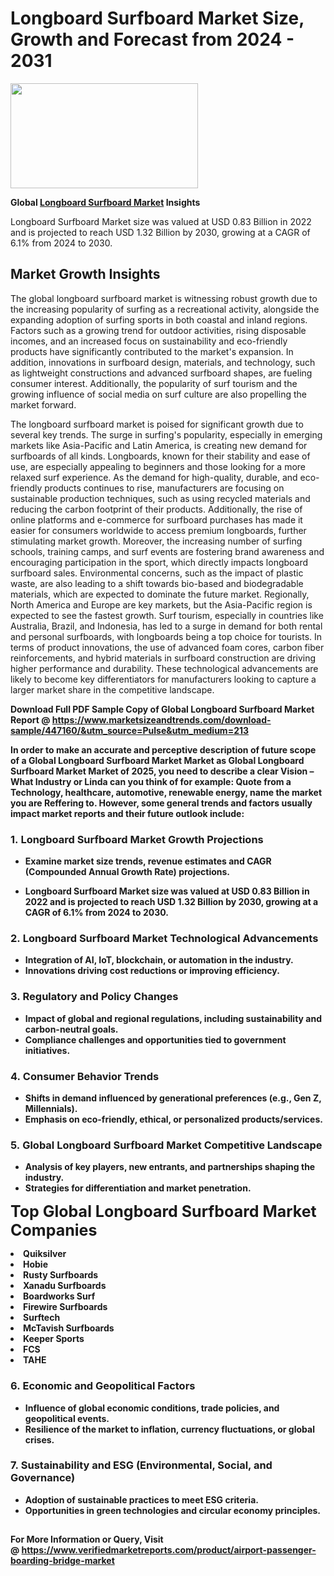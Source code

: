 <H1>Longboard Surfboard Market Size, Growth and Forecast from 2024 - 2031</H1><img class="aligncenter size-medium wp-image-584254" src="https://thirdeyenews.in/wp-content/uploads/2024/09/Global-Market-Research-300x168.jpeg" alt="" width="300" height="168" /><p><strong>Global&nbsp;<a href="https://www.marketsizeandtrends.com/download-sample/447160/&amp;utm_source=Pulse&amp;utm_medium=213">Longboard Surfboard Market</a> Insights</strong></p><p>Longboard Surfboard Market size was valued at USD 0.83 Billion in 2022 and is projected to reach USD 1.32 Billion by 2030, growing at a CAGR of 6.1% from 2024 to 2030.</p><p><h2>Market Growth Insights</h2> <p>The global longboard surfboard market is witnessing robust growth due to the increasing popularity of surfing as a recreational activity, alongside the expanding adoption of surfing sports in both coastal and inland regions. Factors such as a growing trend for outdoor activities, rising disposable incomes, and an increased focus on sustainability and eco-friendly products have significantly contributed to the market's expansion. In addition, innovations in surfboard design, materials, and technology, such as lightweight constructions and advanced surfboard shapes, are fueling consumer interest. Additionally, the popularity of surf tourism and the growing influence of social media on surf culture are also propelling the market forward.</p> <p><strong></strong></p> <p>The longboard surfboard market is poised for significant growth due to several key trends. The surge in surfing's popularity, especially in emerging markets like Asia-Pacific and Latin America, is creating new demand for surfboards of all kinds. Longboards, known for their stability and ease of use, are especially appealing to beginners and those looking for a more relaxed surf experience. As the demand for high-quality, durable, and eco-friendly products continues to rise, manufacturers are focusing on sustainable production techniques, such as using recycled materials and reducing the carbon footprint of their products. Additionally, the rise of online platforms and e-commerce for surfboard purchases has made it easier for consumers worldwide to access premium longboards, further stimulating market growth. Moreover, the increasing number of surfing schools, training camps, and surf events are fostering brand awareness and encouraging participation in the sport, which directly impacts longboard surfboard sales. Environmental concerns, such as the impact of plastic waste, are also leading to a shift towards bio-based and biodegradable materials, which are expected to dominate the future market. Regionally, North America and Europe are key markets, but the Asia-Pacific region is expected to see the fastest growth. Surf tourism, especially in countries like Australia, Brazil, and Indonesia, has led to a surge in demand for both rental and personal surfboards, with longboards being a top choice for tourists. In terms of product innovations, the use of advanced foam cores, carbon fiber reinforcements, and hybrid materials in surfboard construction are driving higher performance and durability. These technological advancements are likely to become key differentiators for manufacturers looking to capture a larger market share in the competitive landscape. <p><strong></p><p><span class=""><strong>Download Full PDF Sample Copy of Global Longboard Surfboard Market Report</strong> @ <a href="https://www.marketsizeandtrends.com/download-sample/447160/&amp;utm_source=Pulse&amp;utm_medium=213" target="_blank">https://www.marketsizeandtrends.com/download-sample/447160/&amp;utm_source=Pulse&amp;utm_medium=213</a></span></p><p>In order to make an accurate and perceptive description of future scope of a Global&nbsp;Longboard Surfboard Market Market as Global&nbsp;Longboard Surfboard Market Market of 2025, you need to describe a clear Vision &ndash; What Industry or Linda can you think of for example: Quote from a Technology, healthcare, automotive, renewable energy, name the market you are Reffering to. However, some general trends and factors usually impact market reports and their future outlook include:</p><h3>1.&nbsp;<strong>Longboard Surfboard Market Growth Projections</strong></h3><ul><li>Examine market size trends, revenue estimates and CAGR (Compounded Annual Growth Rate) projections.</li><li><p>Longboard Surfboard Market size was valued at USD 0.83 Billion in 2022 and is projected to reach USD 1.32 Billion by 2030, growing at a CAGR of 6.1% from 2024 to 2030.</p></li></ul><h3>2.&nbsp;<strong>Longboard Surfboard Market Technological Advancements</strong></h3><ul><li>Integration of AI, IoT, blockchain, or automation in the industry.</li><li>Innovations driving cost reductions or improving efficiency.</li></ul><h3>3.&nbsp;<strong>Regulatory and Policy Changes</strong></h3><ul><li>Impact of global and regional regulations, including sustainability and carbon-neutral goals.</li><li>Compliance challenges and opportunities tied to government initiatives.</li></ul><h3>4.&nbsp;<strong>Consumer Behavior Trends</strong></h3><ul><li>Shifts in demand influenced by generational preferences (e.g., Gen Z, Millennials).</li><li>Emphasis on eco-friendly, ethical, or personalized products/services.</li></ul><h3>5.&nbsp;<strong>Global Longboard Surfboard Market Competitive Landscape</strong></h3><ul><li>Analysis of key players, new entrants, and partnerships shaping the industry.</li><li>Strategies for differentiation and market penetration.</li></ul><p data-pm-slice="1 1 []"><span style="color: inherit; font-family: inherit; font-size: 25px;">Top Global Longboard Surfboard Market Companies</span></p><div class="" data-test-id=""><p><li>Quiksilver</li><li> Hobie</li><li> Rusty Surfboards</li><li> Xanadu Surfboards</li><li> Boardworks Surf</li><li> Firewire Surfboards</li><li> Surftech</li><li> McTavish Surfboards</li><li> Keeper Sports</li><li> FCS</li><li> TAHE</li></p></div><h3>6.&nbsp;<strong>Economic and Geopolitical Factors</strong></h3><ul><li>Influence of global economic conditions, trade policies, and geopolitical events.</li><li>Resilience of the market to inflation, currency fluctuations, or global crises.</li></ul><h3>7.&nbsp;<strong>Sustainability and ESG (Environmental, Social, and Governance)</strong></h3><ul><li>Adoption of sustainable practices to meet ESG criteria.</li><li>Opportunities in green technologies and circular economy principles.</li></ul><h2><strong style="font-size: 14px;">For More Information or Query, Visit @&nbsp;</strong><a style="background-color: #ffffff; font-size: 14px;" href="https://www.marketsizeandtrends.com/report/longboard-surfboard-market/" target="_blank">https://www.verifiedmarketreports.com/product/airport-passenger-boarding-bridge-market</a></h2>
